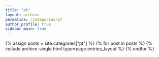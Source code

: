 ```yaml
---
title: "pt"
layout: archive
permalink: /categories/pt
author_profile: true
sidebar_main: true
---
```



{% assign posts = site.categories["pt"] %}
{% for post in posts %} {% include archive-single.html type=page.entries_layout %} {% endfor %}
